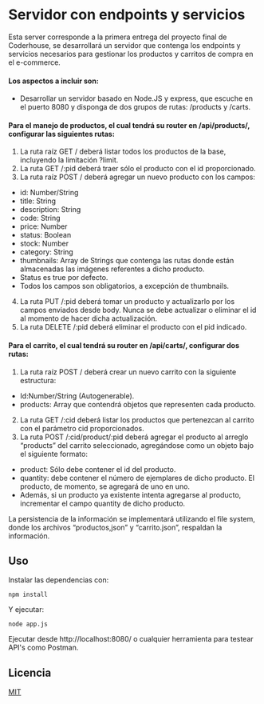 # Servidor con endpoints y servicios

Esta server corresponde a la primera entrega del proyecto final de Coderhouse, se desarrollará un servidor que contenga los endpoints y
servicios necesarios para gestionar los productos y carritos de compra en el e-commerce.

#### Los aspectos a incluir son:

- Desarrollar un servidor basado en Node.JS y express, que escuche en el puerto 8080 y disponga de dos grupos de rutas: /products y /carts.

#### Para el manejo de productos, el cual tendrá su router en /api/products/, configurar las siguientes rutas:

1. La ruta raíz GET / deberá listar todos los productos de la base, incluyendo la limitación ?limit.
2. La ruta GET /:pid deberá traer sólo el producto con el id proporcionado. 
3. La ruta raíz POST / deberá agregar un nuevo producto con los campos:
- id: Number/String
- title: String
- description: String
- code: String
- price: Number
- status: Boolean
- stock: Number
- category: String
- thumbnails: Array de Strings que contenga las rutas donde están almacenadas las imágenes referentes a dicho producto.
- Status es true por defecto.
- Todos los campos son obligatorios, a excepción de thumbnails.

4. La ruta PUT /:pid deberá tomar un producto y actualizarlo por los campos enviados desde body. Nunca se debe actualizar o eliminar el id al momento de hacer dicha actualización.
5. La ruta DELETE /:pid deberá eliminar el producto con el pid indicado.

#### Para el carrito, el cual tendrá su router en /api/carts/, configurar dos rutas:

1. La ruta raíz POST / deberá crear un nuevo carrito con la siguiente estructura:
- Id:Number/String (Autogenerable).
- products: Array que contendrá objetos que representen cada producto.
2. La ruta GET /:cid deberá listar los productos que pertenezcan al carrito con el parámetro cid proporcionados.
3. La ruta POST /:cid/product/:pid deberá agregar el producto al arreglo “products” del carrito seleccionado, agregándose como un objeto bajo el
siguiente formato:

- product: Sólo debe contener el id del producto.
- quantity: debe contener el número de ejemplares de dicho producto. El producto, de momento, se agregará de uno en uno.
- Además, si un producto ya existente intenta agregarse al producto, incrementar el campo quantity de dicho producto.

La persistencia de la información se implementará utilizando el file system, donde los archivos “productos,json” y “carrito.json”, respaldan la información.

## Uso
Instalar las dependencias con:
```
npm install
```
Y ejecutar:
```
node app.js
```

Ejecutar desde http://localhost:8080/ o cualquier herramienta para testear API's como Postman.

## Licencia

[MIT](https://choosealicense.com/licenses/mit/)
